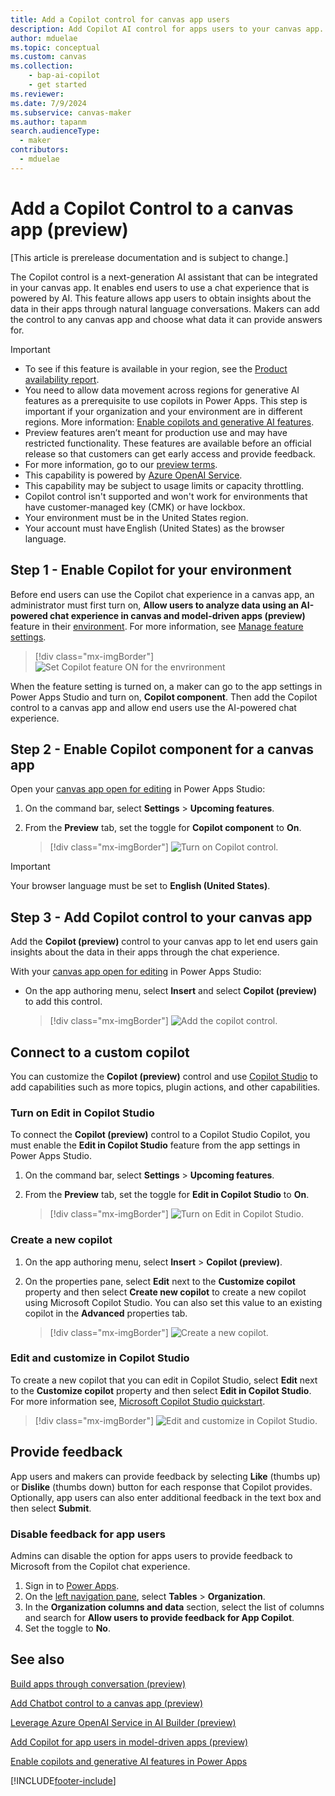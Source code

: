 ```yaml
---
title: Add a Copilot control for canvas app users
description: Add Copilot AI control for apps users to your canvas app.
author: mduelae
ms.topic: conceptual
ms.custom: canvas
ms.collection: 
    - bap-ai-copilot
    - get started
ms.reviewer: 
ms.date: 7/9/2024
ms.subservice: canvas-maker
ms.author: tapanm
search.audienceType: 
  - maker
contributors:
  - mduelae
---
```


# Add a Copilot Control to a canvas app (preview)

[This article is prerelease documentation and is subject to change.]

The Copilot control is a next-generation AI assistant that can be integrated in your canvas app. It enables end users to use a chat experience that is powered by AI. This feature allows app users to obtain insights about the data in their apps through natural language conversations. Makers can add the control to any canvas app and choose what data it can provide answers for.

> [!IMPORTANT]
> - To see if this feature is available in your region, see the [Product availability report](https://releaseplans.microsoft.com/en-US/availability-reports/?report=copilotfeaturereport).
> - You need to allow data movement across regions for generative AI features as a prerequisite to use copilots in Power Apps. This step is important if your organization and your environment are in different regions. More information: [Enable copilots and generative AI features](/power-platform/admin/geographical-availability-copilot#enable-data-movement-across-regions).
> - Preview features aren’t meant for production use and may have restricted functionality. These features are available before an official release so that customers can get early access and provide feedback.
> - For more information, go to our [preview terms](https://go.microsoft.com/fwlink/?linkid=2189520).
> - This capability is powered by [Azure OpenAI Service](/azure/cognitive-services/openai/overview).
> - This capability  may be subject to usage limits or capacity throttling.
> - Copilot control isn't supported and won't work for environments that have customer-managed key (CMK) or have lockbox.
> - Your environment must be in the United States region.
> - Your account must have English (United States) as the browser language.

## Step 1 - Enable Copilot for your environment

Before end users can use the Copilot chat experience in a canvas app, an administrator must first turn on, **Allow users to analyze data using an AI-powered chat experience in canvas and model-driven apps (preview)** feature in their [environment](https://admin.powerplatform.microsoft.com). For more information, see [Manage feature settings](/power-platform/admin/settings-features#copilot-preview).

> [!div class="mx-imgBorder"]
> ![Set Copilot feature ON for the envrironment](media/copilot/Copilot_for_apps_users_ON.png)

When the feature setting is turned on, a maker can go to the app settings in Power Apps Studio and turn on, **Copilot component**. Then add the Copilot control to a canvas app and allow end users use the AI-powered chat experience.

## Step 2 - Enable Copilot component for a canvas app 

Open your [canvas app open for editing](edit-app.md) in Power Apps Studio:

1. On the command bar, select **Settings** > **Upcoming features**.
2. From the **Preview** tab, set the toggle for **Copilot component** to **On**.
  
   > [!div class="mx-imgBorder"]
   > ![Turn on Copilot control.](media/copilot/copilot-1.png)

   
> [!IMPORTANT]
>  Your browser language must be set to **English (United States)**.

## Step 3 - Add Copilot control to your canvas app

Add the **Copilot (preview)** control to your canvas app to let end users gain insights about the data in their apps through the chat experience.

With your [canvas app open for editing](edit-app.md) in Power Apps Studio:

- On the app authoring menu, select **Insert** and select **Copilot (preview)** to add this control.

   > [!div class="mx-imgBorder"]
   > ![Add the copilot control.](media/copilot/Copilot-Insert-menu.png)

## Connect to a custom copilot  

You can customize the **Copilot (preview)** control and use [Copilot Studio](/microsoft-copilot-studio/fundamentals-get-started) to add capabilities such as more topics, plugin actions, and other capabilities.

### Turn on Edit in Copilot Studio 

To connect the **Copilot (preview)** control to a Copilot Studio Copilot, you must enable the **Edit in Copilot Studio** feature from the app settings in Power Apps Studio.

1. On the command bar, select **Settings** > **Upcoming features**.
2. From the **Preview** tab, set the toggle for **Edit in Copilot Studio** to **On**.

   > [!div class="mx-imgBorder"]
   > ![Turn on Edit in Copilot Studio.](media/copilot/edit-in-copilot-studio-setting.png)

### Create a new copilot  

1. On the app authoring menu, select **Insert** > **Copilot (preview)**.
2. On the properties pane, select **Edit** next to the **Customize copilot** property and then select **Create new copilot** to create a new copilot using Microsoft Copilot Studio. You can also set this value to an existing copilot in the **Advanced** properties tab.
  
   > [!div class="mx-imgBorder"]
   > ![Create a new copilot.](media/copilot/customize-copilot.png)

### Edit and customize in Copilot Studio

To create a new copilot that you can edit in Copilot Studio, select **Edit** next to the **Customize copilot** property and then select **Edit in Copilot Studio**. For more information see, [Microsoft Copilot Studio quickstart](/microsoft-copilot-studio/fundamentals-get-started).
  
   > [!div class="mx-imgBorder"]
   > ![Edit and customize in Copilot Studio.](media/copilot/edit-in-copilot-studio.png)


## Provide feedback

App users and makers can provide feedback by selecting **Like** (thumbs up) or **Dislike** (thumbs down) button for each response that Copilot provides. Optionally, app users can also enter additional feedback in the text box and then select **Submit**.

### Disable feedback for app users

Admins can disable the option for apps users to provide feedback to Microsoft from the Copilot chat experience.

1. Sign in to [Power Apps](https://make.powerapps.com).
2. On the [left navigation pane](intro-maker-portal.md#1--left-navigation-pane), select **Tables** > **Organization**.
3. In the **Organization columns and data** section, select the list of columns and search for **Allow users to provide feedback for App Copilot**.
4. Set the toggle to **No**.


## See also

[Build apps through conversation (preview)](ai-conversations-create-app.md)

[Add Chatbot control to a canvas app (preview)](add-ai-chatbot.md)

[Leverage Azure OpenAI Service in AI Builder (preview)](/ai-builder/prebuilt-azure-openai) 

[Add Copilot for app users in model-driven apps (preview)](../model-driven-apps/add-ai-copilot.md)

[Enable copilots and generative AI features in Power Apps](/power-platform/admin/geographical-availability-copilot#enable-data-movement-across-regions)




[!INCLUDE[footer-include](../../includes/footer-banner.md)]
